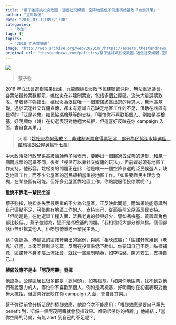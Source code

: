 ```yaml
---
title: "蔡子強評姚松炎敗因：迷信社交媒體　空降地區但不倚重馮檢基致「自食其果」"
author: "立場報道"
date: "2018-03-12T09:21:00"
categories:
  - "政治"
tags: []
topics:
  - "2018 立法會補選"
image: "http://web.archive.org/web/2020im_/https://assets.thestandnews.com/media/photos/IMG_1990_CX5MI.JPG"
original_url: "thestandnews.com/politics/蔡子強評姚松炎敗因-迷信社交媒體-空降地區但不倚重馮檢基致-自食其果"
---
```

![](http://web.archive.org/web/2020im_/https://assets.thestandnews.com/media/photos/IMG_1990_CX5MI.JPG)
> 蔡子強

2018 年立法會選舉結果出爐，九龍西姚松炎敗予民建聯鄭泳舜，無法重返議會。各票站最終票數顯示，姚松炎在非建制票倉，包括多個公屋區，流失大量選票致敗。學者蔡子強指出，姚松炎為泛民唯一一個空降該區出選的候選人，無地區基礎，過於沉迷社交媒體宣傳，卻未有意識自己缺乏地區工作的不足，借助在該區有民望的「泛民老鬼」如民協馮檢基等的支持，「哪怕你不喜歡那個人，例如是馮檢基，好明顯你（姚）在初選表現對他極大抗拒，但這喜好反映在你 campaign 入面，會自食其果。」

> 另看〈[姚松炎為何落敗？　非建制派票倉得票狂瀉　部分為民協深水埗選區　啟晴德朗公屋另輸千七票](http://web.archive.org/web/20211229132359/https://thestand.news/politics/%E5%A7%9A%E6%9D%BE%E7%82%8E%E7%82%BA%E4%BD%95%E8%90%BD%E6%95%97-%E9%9D%9E%E5%BB%BA%E5%88%B6%E6%B4%BE%E7%A5%A8%E5%80%89%E5%BE%97%E7%A5%A8%E7%8B%82%E7%80%89-%E9%83%A8%E5%88%86%E7%82%BA%E6%B0%91%E5%8D%94%E9%81%B8%E5%8D%80-%E5%95%9F%E6%99%B4%E5%BE%B7%E6%9C%97%E5%85%AC%E5%B1%8B%E8%BC%B8%E5%8D%83%E4%B8%83%E7%A5%A8/)〉

中大政治及行政學系高級講師蔡子強表示，要勝出一個超過五成票的選舉，和贏一個兩成票的選舉不同，後者「梗係可以靠社交媒體的玩法」，但前者必須有地區工作支持。他形容，姚松炎的問題正在此：他是唯一一個空降參選的泛民候選人，缺乏地區工作，而不少公屋區的選民卻相當重視地區工作。「如果要靠民主理念食糊，在某些區有可能。但好多公屋區靠地區工作，你點說服佢投你票呢？」

**批姚不靠老一輩民主派**

蔡子強指，姚松炎失票最嚴重的不少為公屋區，正反映此問題。而如果姚能意識到自己這點不足，可借助有地區工作的人，支持自己，從而吸引公屋區居民支持。「但問題是，在他選舉工程入面，泛民老鬼的參與好少，譬如馮檢基、黃碧雲角色都比較低。」蔡子強認為，這不是馮檢基的問題。「我相信佢大部分都無搵。個個都話佢無乜搵其他人。佢唔想倚重老一輩民主派。」

蔡子強認為，港島區的區諾軒勝出的案例，與姚「相映成趣」：「區諾軒就用到（老鬼）好盡，本來同建制派吃緊，反而在投票率低下勝出。你要知自己不足，點樣補救，區諾軒本身不屬上流社會，就找一些建制精英，如李柱銘、陳方安生，支持自己。」

**樁腳效應不是由「阿茂阿壽」發揮**

他認為，公屋區居民很多都是「認阿頭」，如馮檢基。「如果你地區票，找不到對他們有說服力的人，哪怕你不喜歡那個人，例如是馮檢基，好明顯你在初選表現對他極大抗拒，但這喜好反映在你 campaign 入面，會自食其果。」

蔡子強從前曾分析泛民的樁腳效應，他說今次不能應用：「樁腳效應是要自己黨先 benefit 到，唔係一個阿茂阿壽就會發揮效果。嗰啲唔係你的樁腳。」他總結：「當你空降的時候，有無 alert 到自己的不足呢？」